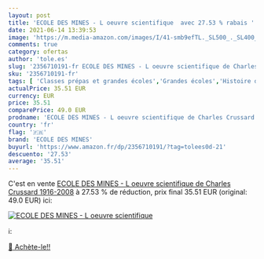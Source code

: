 ```yaml
---
layout: post
title: 'ECOLE DES MINES - L oeuvre scientifique  avec 27.53 % rabais '
date: 2021-06-14 13:39:53
image: 'https://m.media-amazon.com/images/I/41-smb9efTL._SL500_._SL400_.jpg'
comments: true
category: ofertas
author: 'tole.es'
slug: '2356710191-fr ECOLE DES MINES - L oeuvre scientifique de Charles...'
sku: '2356710191-fr'
tags: [ 'Classes prépas et grandes écoles','Grandes écoles','Histoire des sciences','Livres','Médecine','Personnages scientifiques','Sciences, Techniques et Médecine','Spécialités médicales','ecole des mines','Écoles dingénieurs','Études supérieures', ]
actualPrice: 35.51 EUR
currency: EUR
price: 35.51
comparePrice: 49.0 EUR
prodname: 'ECOLE DES MINES - L oeuvre scientifique de Charles Crussard 1916-2008'
country: 'fr'
flag: '🇫🇷'
brand: 'ECOLE DES MINES'
buyurl: 'https://www.amazon.fr/dp/2356710191/?tag=tolees0d-21'
descuento: '27.53'
average: '35.51'
---
```


C'est en vente [ECOLE DES MINES - L oeuvre scientifique de Charles Crussard 1916-2008](https://www.amazon.fr/dp/2356710191/?tag=tolees0d-21)  à  27.53 % de réduction, prix final  35.51 EUR (original: 49.0 EUR) ici:

[![ECOLE DES MINES - L oeuvre scientifique ](https://m.media-amazon.com/images/I/41-smb9efTL._SL500_._SL400_.jpg)](https://www.amazon.fr/dp/2356710191/?tag=tolees0d-21)

ℹ️:


[🛒 Achète-le!!](https://www.amazon.fr/dp/2356710191/?tag=tolees0d-21)
